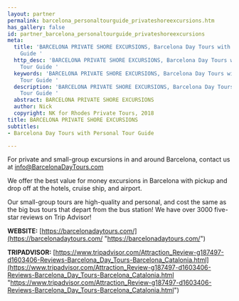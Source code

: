 ```yaml
---
layout: partner
permalink: barcelona_personaltourguide_privateshoreexcursions.htm
has_gallery: false
id: partner_barcelona_personaltourguide_privateshoreexcursions
meta:
  title: 'BARCELONA PRIVATE SHORE EXCURSIONS, Barcelona Day Tours with Personal Tour
    Guide '
  http_desc: 'BARCELONA PRIVATE SHORE EXCURSIONS, Barcelona Day Tours with Personal
    Tour Guide '
  keywords: 'BARCELONA PRIVATE SHORE EXCURSIONS, Barcelona Day Tours with Personal
    Tour Guide '
  description: 'BARCELONA PRIVATE SHORE EXCURSIONS, Barcelona Day Tours with Personal
    Tour Guide '
  abstract: BARCELONA PRIVATE SHORE EXCURSIONS
  author: Nick
  copyright: NK for Rhodes Private Tours, 2018
title: BARCELONA PRIVATE SHORE EXCURSIONS
subtitles:
- Barcelona Day Tours with Personal Tour Guide

---
```

For private and small-group excursions in and around Barcelona, contact us at [info@BarcelonaDayTours.com](mailto:info@BarcelonaDayTours.com) 

We offer the best value for money excursions in Barcelona with pickup and drop off at the hotels, cruise ship, and airport. 

Our small-group tours are high-quality and personal, and cost the same as the big bus tours that depart from the bus station! We have over 3000 five-star reviews on Trip Advisor!

**WEBSITE:**  [https://barcelonadaytours.com/](https://barcelonadaytours.com/ "https://barcelonadaytours.com/")

**TRIPADVISOR:**  [https://www.tripadvisor.com/Attraction_Review-g187497-d1603406-Reviews-Barcelona_Day_Tours-Barcelona_Catalonia.html](https://www.tripadvisor.com/Attraction_Review-g187497-d1603406-Reviews-Barcelona_Day_Tours-Barcelona_Catalonia.html "https://www.tripadvisor.com/Attraction_Review-g187497-d1603406-Reviews-Barcelona_Day_Tours-Barcelona_Catalonia.html")